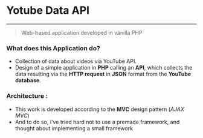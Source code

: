 # Yotube Data API
---
> Web-based application developed in vanilla PHP

### What does this Application do?
* Collection of data about videos via YouTube API.
* Design of a simple application in **PHP** calling an **API**, which collects the data resulting via the **HTTP request** in **JSON** format from the **YouTube database**.


### Architecture :
* This work is developed according to the **MVC** design pattern (_AJAX MVC_)
* And to do so, i've tried hard not to use a premade framework, and thought about implementing a small framework